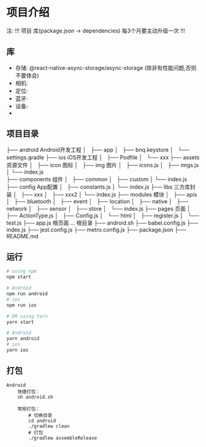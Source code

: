 # 项目介绍

注: !!! 项目 库(package.json -> dependencies) 每3个月要主动升级一次 !!!


## 库

- 存储: @react-native-async-storage/async-storage (除非有性能问题,否则不要体会)
- 相机: 
- 定位: 
- 蓝牙: 
- 设备: 
- 


## 项目目录

├── android                       Android开发工程
│   ├── app
│   ├── bnq.keystore
│   └── settings.gradle
├── ios                           iOS开发工程
│   ├── Podfile
│   └── xxx
├── assets                        资源文件
│   ├── icon                       图标
│   ├── img                        图片
│   ├── icons.js
│   ├── imgs.js              
│   └── index.js            
├── components                    组件
│   ├── common
│   ├── custom
│   └── index.js
├── config                        App配置
│   ├── constants.js
│   └── index.js
├── libs                          三方库封装
│   ├── xxx
│   ├── xxx2
│   └── index.js
├── modules                       模块
│   ├── apis
│   ├── bluetooth
│   ├── event
│   ├── location
│   ├── native
│   ├── network
│   ├── sensor
│   ├── store
│   └── index.js
├── pages                         页面
│   ├── ActionType.js
│   ├── Config.js
│   └── html
│       ├── register.js
│       └── test.js
├── app.js                        根页面
...                               根目录
├── android.sh
├── babel.config.js
├── index.js
├── jest.config.js
├── metro.config.js
├── package.json
├── README.md

## 运行
```bash
# using npm
npm start

# Android
npm run android
# ios
npm run ios

# OR using Yarn
yarn start

# Android
yarn android
# ios
yarn ios
```

## 打包

```
Android 
    快捷打包： 
    sh android.sh

    常规打包：
        # 切换目录
        cd android
        ./gradlew clean
        # 打包
        ./gradlew assembleRelease

```